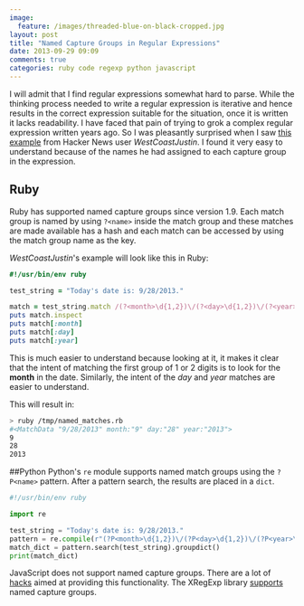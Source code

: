 ```yaml
---
image:
  feature: /images/threaded-blue-on-black-cropped.jpg
layout: post
title: "Named Capture Groups in Regular Expressions"
date: 2013-09-29 09:09
comments: true
categories: ruby code regexp python javascript
---
```

I will admit that I find regular expressions somewhat hard to parse. While the thinking process needed to write a regular expression is iterative and hence results in the correct expression suitable for the situation, once it is written it lacks readability. I have faced that pain of trying to grok a complex regular expression written years ago. So I was pleasantly surprised when I saw [this example](https://news.ycombinator.com/item?id=6463144) from Hacker News user *WestCoastJustin*. I found it very easy to understand because of the names he had assigned to each capture group in the expression.

## Ruby

Ruby has supported named capture groups since version 1.9. Each match group is named by using `?<name>` inside the match group and these matches are made available has a hash and each match can be accessed by using the match group name as the key.

*WestCoastJustin*'s example will look like this in Ruby:

```ruby
#!/usr/bin/env ruby

test_string = "Today's date is: 9/28/2013."

match = test_string.match /(?<month>\d{1,2})\/(?<day>\d{1,2})\/(?<year>\d{4})/
puts match.inspect
puts match[:month]
puts match[:day]
puts match[:year]
```

This is much easier to understand because looking at it, it makes it clear that the intent of matching the first group of 1 or 2 digits is to look for the **month** in the date. Similarly, the intent of the *day* and *year* matches are easier to understand.

This will result in:
```bash
> ruby /tmp/named_matches.rb
#<MatchData "9/28/2013" month:"9" day:"28" year:"2013">
9
28
2013
```

##Python
Python's `re` module supports named match groups using the `?P<name>` pattern. After a pattern search, the results are placed in a `dict`.

```python
#!/usr/bin/env ruby

import re

test_string = "Today's date is: 9/28/2013."
pattern = re.compile(r"(?P<month>\d{1,2})\/(?P<day>\d{1,2})\/(?P<year>\d{4})")
match_dict = pattern.search(test_string).groupdict()
print(match_dict)
```

JavaScript does not support named capture groups. There are a lot of [hacks](http://trentrichardson.com/2011/08/02/javascript-regexp-match-named-captures/) aimed at providing this functionality. The XRegExp library [supports](http://xregexp.com/syntax/#namedCapture) named capture groups.
